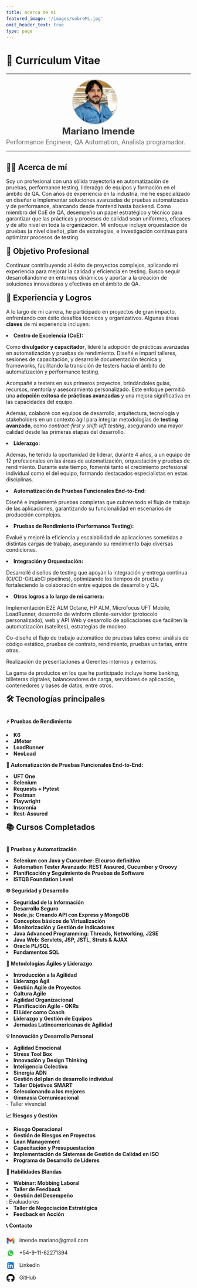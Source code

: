 ```yaml
---
title: Acerca de mí
featured_image: '/images/sobreMi.jpg'
omit_header_text: true
type: page
---
```


# 📜 Currículum Vitae

<hr>
<div style="flex: 0 0 150px; text-align: center; margin-right: 20px;">
        <img src="perfil.png" alt="Perfil" style="width: 120px; height: 120px; border-radius: 50%; border: 2px solid #ddd;">
    </div>
    <div style="flex: 1; text-align: left;">
        <h1 style="text-align: center; margin: 0; font-size: 1.8em; color: #333;">Mariano Imende</h1>
        <p style="margin: 5px 0 0 0; font-size: 1.2em; color: #666;">Performance Engineer, QA Automation, Analista                     programador.</p>
</div>
<hr>
<br>
<div style="text-align: left;">
    <h2 style="display: inline; font-weight: bold; font-size: 1.5em; margin: 0;">
        🧑‍💼 Acerca de mí 
    </h2>
</div>
<br>

<div style="text-align: left;">
Soy un profesional con una sólida trayectoria en automatización de pruebas, performance testing, liderazgo de equipos y formación en el ámbito de QA. Con años de experiencia en la industria, me he especializado en diseñar e implementar soluciones avanzadas de pruebas automatizadas y de performance, abarcando desde frontend hasta backend. Como miembro del CoE de QA, desempeño un papel estratégico y técnico para garantizar que las prácticas y procesos de calidad sean uniformes, eficaces y de alto nivel en toda la organización. Mi enfoque incluye orquestación de pruebas (a nivel diseño), plan de estrategias, e investigación continua para optimizar procesos de testing.
</div>
<br>

<div style="text-align: left;">
    <h2 style="display: inline; font-weight: bold; font-size: 1.5em; margin: 0;">
🎯 Objetivo Profesional
    </h2>
</div>
<br>
<div style="text-align: left;">
Continuar contribuyendo al éxito de proyectos complejos, aplicando mi experiencia para mejorar la calidad y eficiencia en testing. Busco seguir desarrollándome en entornos dinámicos y aportar a la creación de soluciones innovadoras y efectivas en el ámbito de QA.
</div>
<br>
<div style="text-align: left;">
    <h2 style="display: inline; font-weight: bold; font-size: 1.5em; margin: 0;">
💼 Experiencia y Logros
    </h2>
</div>
<br>
<div style="text-align: left;">
A lo largo de mi carrera, he participado en proyectos de gran impacto, enfrentando con éxito desafíos técnicos y organizativos. Algunas áreas <strong>claves</strong> de mi experiencia incluyen:
<br>

<strong><li> Centro de Excelencia (CoE): </li></strong> 

Como <strong>divulgador y capacitador</strong>, lideré la adopción de prácticas avanzadas en automatización y pruebas de rendimiento. Diseñé e impartí talleres, sesiones de capacitación, y desarrollé documentación técnica y frameworks, facilitando la transición de testers hacia el ámbito de automatización y performance testing.

Acompañé a testers en sus primeros proyectos, brindándoles guías, recursos, mentoría y asesoramiento personalizado. Este enfoque permitió una <strong>adopción exitosa de prácticas avanzadas</strong> y una mejora significativa en las capacidades del equipo.

Además, colaboré con equipos de desarrollo, arquitectura, tecnología y stakeholders en un contexto ágil para integrar metodologías de  <strong>testing avanzado</strong>, como <em>contract-first y shift-left testing</em>, asegurando una mayor calidad desde las primeras etapas del desarrollo.

<strong><li> Liderazgo: </li></strong> 

Además, he tenido la oportunidad de liderar, durante 4 años, a un equipo de 12 profesionales en las áreas de automatización, orquestación y pruebas de rendimiento. Durante este tiempo, fomenté tanto el crecimiento profesional individual como el del equipo, formando destacados especialistas en estas disciplinas.

<strong><li> Automatización de Pruebas Funcionales End-to-End: </li></strong> 

Diseñé e implementé pruebas completas que cubren todo el flujo de trabajo de las aplicaciones, garantizando su funcionalidad en escenarios de producción complejos.

<strong><li> Pruebas de Rendimiento (Performance Testing):</li></strong>

Evalué y mejoré la eficiencia y escalabilidad de aplicaciones sometidas a distintas cargas de trabajo, asegurando su rendimiento bajo diversas condiciones.

<strong><li> Integración y Orquestación:</li></strong> 

Desarrollé diseños de testing que apoyan la integración y entrega continua (CI/CD-GitLabCI pipelines), optimizando los tiempos de prueba y fortaleciendo la colaboración entre equipos de desarrollo y QA.

<strong><li> Otros logros a lo largo de mi carrera:</li></strong> 

Implementación E2E ALM Octane, HP ALM, Microfocus UFT Mobile, LoadRunner, desarrollo de winform cliente-servidor (protocolo personalizado), web y API Web y desarrollo de aplicaciones que faciliten la automatización (satelites), estrategias de mockeo.

Co-diseñe el flujo de trabajo automático de pruebas tales como: análisis de código estático, pruebas de contrato, rendimiento, pruebas unitarias, entre otras.

Realización de presentaciones a Gerentes internos y externos.

La gama de productos en los que he participado incluye home banking, billeteras digitales, balanceadores de carga, servidores de aplicación, contenedores y bases de datos, entre otros.


<div style="text-align: left;">
    <h2 style="display: inline; font-weight: bold; font-size: 1.5em; margin: 0;">
🛠️ Tecnologías principales
    </h2>
</div>
<br>

<strong>⚡ Pruebas de Rendimiento</strong> 

<strong><li>  K6</li></strong> 
<strong><li>  JMeter</li></strong> 
<strong><li>  LoadRunner</li></strong> 
<strong><li>  NeoLoad</li></strong> 

<strong>🤖 Automatización de Pruebas Funcionales End-to-End:</strong> 

<strong><li>  UFT One</li></strong> 
<strong><li>  Selenium</li></strong> 
<strong><li>  Requests + Pytest</li></strong> 
<strong><li>  Postman</li></strong> 
<strong><li>  Playwright</li></strong> 
<strong><li>  Insomnia</li></strong> 
<strong><li>  Rest-Assured</li></strong> 

<div style="text-align: left;">
    <h2 style="display: inline; font-weight: bold; font-size: 1.5em; margin: 0;">
📚 Cursos Completados
    </h2>
</div>
<br>

<strong>🧪 Pruebas y Automatización</strong>

<strong><li>Selenium con Java y Cucumber: El curso definitivo</li></strong> 
<strong><li>Automation Tester Avanzado: REST Assured, Cucumber y Groovy</li></strong> 
<strong><li>Planificación y Seguimiento de Pruebas de Software</li></strong> 
<strong><li>ISTQB Foundation Level</li></strong> 

<strong>🌐 Seguridad y Desarrollo</strong>

<strong><li>Seguridad de la Información</li></strong> 
<strong><li>Desarrollo Seguro</li></strong> 
<strong><li>Node.js: Creando API con Express y MongoDB</li></strong> 
<strong><li>Conceptos básicos de Virtualización</li></strong> 
<strong><li>Monitorización y Gestión de Indicadores</li></strong> 
<strong><li>Java Advanced Programming: Threads, Networking, J2SE</li></strong> 
<strong><li>Java Web: Servlets, JSP, JSTL, Struts & AJAX</li></strong> 
<strong><li>Oracle PL/SQL</li></strong> 
<strong><li>Fundamentos SQL</li></strong> 

<strong>🚀 Metodologías Ágiles y Liderazgo</strong>

<strong><li>Introducción a la Agilidad</li></strong> 
<strong><li>Liderazgo Ágil</li></strong> 
<strong><li>Gestión Agile de Proyectos</li></strong> 
<strong><li>Cultura Agile</li></strong> 
<strong><li>Agilidad Organizacional</li></strong> 
<strong><li>Planificación Agile - OKRs</li></strong> 
<strong><li>El Líder como Coach</li></strong> 
<strong><li>Liderazgo y Gestión de Equipos</li></strong> 
<strong><li>Jornadas Latinoamericanas de Agilidad</li></strong> 

<strong>💡 Innovación y Desarrollo Personal</strong>

<strong><li>Agilidad Emocional</li></strong> 
<strong><li>Stress Tool Box</li></strong> 
<strong><li>Innovación y Design Thinking</li></strong> 
<strong><li>Inteligencia Colectiva</li></strong> 
<strong><li>Sinergia ADN</li></strong> 
<strong><li>Gestión del plan de desarrollo individual</li></strong> 
<strong><li>Taller Objetivos SMART</li></strong> 
<strong><li>Seleccionando a los mejores</li></strong> 
<strong><li>Gimnasia Comunicacional</li></strong>  - Taller vivencial

<strong>📈 Riesgos y Gestión</strong>

<strong><li>Riesgo Operacional</li></strong> 
<strong><li>Gestión de Riesgos en Proyectos</li></strong> 
<strong><li>Lean Management</li></strong> 
<strong><li>Capacitación y Presupuestación</li></strong> 
<strong><li>Implementación de Sistemas de Gestión de Calidad en ISO</li></strong> 
<strong><li>Programa de Desarrollo de Líderes</li></strong> 

<strong>👥 Habilidades Blandas</strong>

<strong><li>Webinar: Mobbing Laboral</li></strong> 
<strong><li>Taller de Feedback</li></strong> 
<strong><li>Gestión del Desempeño</li></strong> : Evaluadores
<strong><li>Taller de Negociación Estratégica</li></strong> 
<strong><li>Feedback en Acción</li></strong> 
  
<strong>📞 Contacto</strong>

<div style="display: flex; flex-direction: column; gap: 10px; align-items: flex-start; margin-top: 20px;">
    <!-- Email -->
    <a href="mailto:imende.mariano@gmail.com" style="text-decoration: none; color: inherit;">
        <img src="icons8-gmail-48.png" alt="Email" style="width: 24px; height: 24px; margin-right: 8px; vertical-align: middle;">
        imende.mariano@gmail.com
    </a>
    <a href="https://wa.me/5491162271394" style="text-decoration: none; color: inherit;">
        <img src="icons8-whatsapp-48.png" alt="WhatsApp" style="width: 24px; height: 24px; margin-right: 8px; vertical-align: middle;">
        +54-9-11-62271394
    </a>
    <a href="https://linkedin.com/in/mariano-imende" style="text-decoration: none; color: inherit;" target="_blank">
        <img src="icons8-linkedin-48.png" alt="LinkedIn" style="width: 24px; height: 24px; margin-right: 8px; vertical-align: middle;">
        LinkedIn
    </a>
    <a href="https://github.com/MarianoImende" style="text-decoration: none; color: inherit;">
        <img src="icons8-github-50.png" alt="GitHub" style="width: 24px; height: 24px; margin-right: 8px; vertical-align: middle;">
        GitHub
    </a>
</div>
</div>
